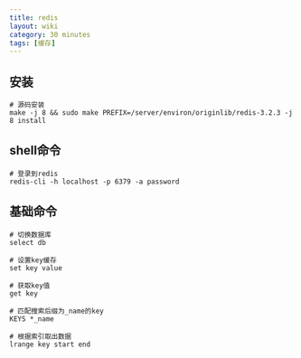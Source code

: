 ```yaml
---
title: redis
layout: wiki
category: 30 minutes
tags: [缓存]
---
```


## 安装

~~~Text
# 源码安装
make -j 8 && sudo make PREFIX=/server/environ/originlib/redis-3.2.3 -j 8 install
~~~

## shell命令

~~~Text
# 登录到redis
redis-cli -h localhost -p 6379 -a password
~~~

## 基础命令

~~~
# 切换数据库
select db

# 设置key缓存
set key value

# 获取key值
get key

# 匹配搜索后缀为_name的key
KEYS *_name

# 根据索引取出数据
lrange key start end
~~~

